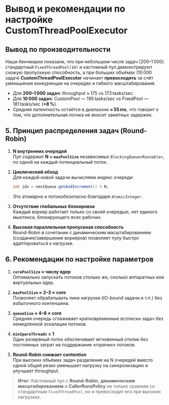 # Вывод и рекомендации по настройке CustomThreadPoolExecutor

## Вывод по производительности

Наши бенчмарки показали, что при небольшом числе задач (200–1 000) стандартный `FixedThreadPool(10)` и кастомный пул демонстрируют схожую пропускную способность, а при больших объёмах (10 000 задач) **CustomThreadPoolExecutor** начинает **превосходить** за счёт уменьшения конкуренции на очередях и гибкого масштабирования.

- Для **200–1 000 задач**: throughput ≈ 175 vs 173 tasks/sec.
- Для **10 000 задач**: CustomPool — 195 tasks/sec vs FixedPool — 181 tasks/sec (**+8 %**).
- Средняя латентность остаётся в диапазоне **≈ 55 ms**, что говорит о том, что дополнительная логика не вносит заметных задержек.

## 5. Принцип распределения задач (Round-Robin)

1. **N внутренних очередей**  
   Пул содержит **N = `maxPoolSize`** независимых `BlockingQueue<Runnable>`, по одной на каждый потенциальный поток.

2. **Циклический обход**  
   Для каждой новой задачи вычисляем индекс очереди:
   ```java
   int idx = nextQueue.getAndIncrement() % N;
   ```
   Это атомарно и потокобезопасно благодаря `AtomicInteger`.

3. **Отсутствие глобальных блокировок**  
   Каждый воркер работает только со своей очередью, нет единого мьютекса, блокирующего всех рабочих.

4. **Высокая параллельная пропускная способность**  
   Round-Robin в сочетании с динамическим масштабированием (создание/завершение воркеров) позволяет пулу быстро адаптироваться к нагрузке.

## 6. Рекомендации по настройке параметров

1. **`corePoolSize` ≈ числу ядер**  
   Оптимально запускать потоков столько же, сколько аппаратных или виртуальных ядер.

2. **`maxPoolSize` ≈ 2–3 × core**  
   Позволяет обрабатывать пики нагрузки (IO-bound задачи и т.п.) без избыточного контеншена.

3. **`queueSize` ≈ 4–8 × core**  
   Средняя очередь сглаживает кратковременные всплески задач без немедленной эскалации потоков.

4. **`minSpareThreads` = 1**  
   Один резервный поток обеспечивает мгновенный отклик без постоянных затрат на поддержание «горячих» потоков.

5. **Round-Robin снижает contention**  
   При высоких объёмах задач разделение на N очередей вместо одной общей резко уменьшает нагрузку на синхронизацию и улучшает throughput.

> **Итог:** Кастомный пул с **Round-Robin**, **динамическим масштабированием** и **CallerRunsPolicy** не только сравним со стандартным `FixedThreadPool`, но и превосходит его при высоких нагрузках.
